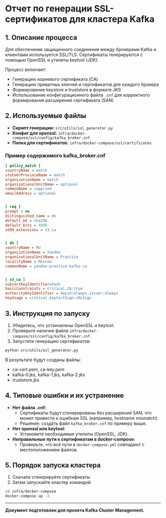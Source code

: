 # Отчет по генерации SSL-сертификатов для кластера Kafka

## 1. Описание процесса

Для обеспечения защищенного соединения между брокерами Kafka и клиентами используется SSL/TLS. Сертификаты генерируются с помощью OpenSSL и утилиты keytool (JDK).

Процесс включает:
- Генерацию корневого сертификата (CA)
- Генерацию приватных ключей и сертификатов для каждого брокера
- Формирование keystore и truststore в формате JKS
- Использование конфигурационного файла `.cnf` для корректного формирования расширений сертификата (SAN)

## 2. Используемые файлы

- **Скрипт генерации:** `src/utils/ssl_generator.py`
- **Конфиг для openssl:** `infra/docker-compose/ssl/config/kafka_broker.cnf`
- **Папка для сертификатов:** `infra/docker-compose/ssl/certificates`

### Пример содержимого kafka_broker.cnf
```ini
[ policy_match ]
countryName = match
stateOrProvinceName = match
organizationName = match
organizationalUnitName = optional
commonName = supplied
emailAddress = optional


[ req ]
prompt = no
distinguished_name = dn
default_md = sha256
default_bits = 4096
x509_extensions = v3_ca


[ dn ]
countryName = RU
organizationName = Yandex
organizationalUnitName = Practice
localityName = Moscow
commonName = yandex-practice-kafka-ca


[ v3_ca ]
subjectKeyIdentifier=hash
basicConstraints = critical,CA:true
authorityKeyIdentifier = keyid:always,issuer:always
keyUsage = critical,keyCertSign,cRLSign
```

## 3. Инструкция по запуску

1. Убедитесь, что установлены OpenSSL и keytool.
2. Проверьте наличие файла `infra/docker-compose/ssl/config/kafka_broker.cnf`.
3. Запустите генерацию сертификатов:

```bash
python src/utils/ssl_generator.py
```

В результате будут созданы файлы:
- ca-cert.pem, ca-key.pem
- kafka-0.jks, kafka-1.jks, kafka-2.jks
- truststore.jks

## 4. Типовые ошибки и их устранение

- **Нет файла .cnf:**
  - Сертификаты будут сгенерированы без расширений SAN, что может привести к ошибкам SSL (например, hostname mismatch).
  - Решение: создать файл `kafka_broker.cnf` по примеру выше.
- **Нет openssl или keytool:**
  - Установите необходимые утилиты (OpenSSL, JDK).
- **Неправильные пути к сертификатам в docker-compose:**
  - Проверьте, что все пути в `docker-compose.yml` совпадают с местоположением файлов.

## 5. Порядок запуска кластера

1. Сначала сгенерируйте сертификаты.
2. Затем запускайте кластер командой:
```bash
cd infra/docker-compose
docker-compose up -d
```

---

**Документ подготовлен для проекта Kafka Cluster Management.** 